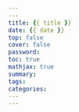 ```yaml
---
​---
title: {{ title }}
date: {{ date }}
top: false
cover: false
password:
toc: true
mathjax: true
summary:
tags:
categories:
​---
---
```


